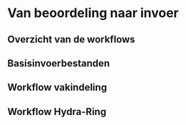 # Van beoordeling naar invoer

## Overzicht van de workflows

## Basisinvoerbestanden

## Workflow vakindeling

## Workflow Hydra-Ring

